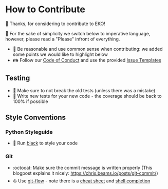 # How to Contribute

:tada: Thanks, for considering to contribute to EKO!

:pray: For the sake of simplicity we switch below to imperative language, however, please read a "Please" infront of everything.

- :brain: Be reasonable and use common sense when contributing: we added some points we would like to highlight below
- :family: Follow our [Code of Conduct](https://github.com/N3PDF/eko/blob/master/.github/CODE_OF_CONDUCT.md) and use the provided
  [Issue Templates](https://github.com/N3PDF/eko/issues/new/choose)

## Testing

- :elephant: Make sure to not break the old tests (unless there was a mistake)
- :hatching_chick: Write new tests for your new code - the coverage should be back to 100% if possible

## Style Conventions

### Python Styleguide
- :art: Run [black](https://github.com/psf/black) to style your code

### Git
- :octocat: Make sure the commit message is written properly (This blogpost explains it nicely: https://chris.beams.io/posts/git-commit/)
- :sailboat: Use [git-flow](https://github.com/nvie/gitflow) - note there is a [cheat sheet](https://danielkummer.github.io/git-flow-cheatsheet/index.html)
  and [shell completion](https://github.com/bobthecow/git-flow-completion)
